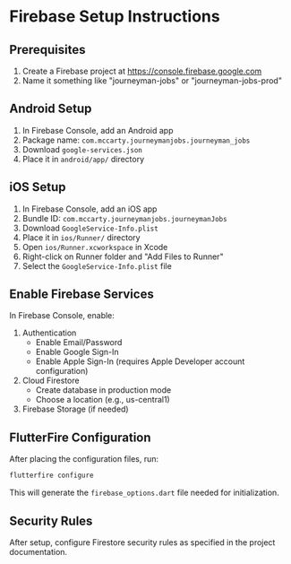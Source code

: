 # Firebase Setup Instructions

## Prerequisites

1. Create a Firebase project at <https://console.firebase.google.com>
2. Name it something like "journeyman-jobs" or "journeyman-jobs-prod"

## Android Setup

1. In Firebase Console, add an Android app
2. Package name: `com.mccarty.journeymanjobs.journeyman_jobs`
3. Download `google-services.json`
4. Place it in `android/app/` directory

## iOS Setup

1. In Firebase Console, add an iOS app
2. Bundle ID: `com.mccarty.journeymanjobs.journeymanJobs`
3. Download `GoogleService-Info.plist`
4. Place it in `ios/Runner/` directory
5. Open `ios/Runner.xcworkspace` in Xcode
6. Right-click on Runner folder and "Add Files to Runner"
7. Select the `GoogleService-Info.plist` file

## Enable Firebase Services

In Firebase Console, enable:

1. Authentication
   - Enable Email/Password
   - Enable Google Sign-In
   - Enable Apple Sign-In (requires Apple Developer account configuration)
2. Cloud Firestore
   - Create database in production mode
   - Choose a location (e.g., us-central1)
3. Firebase Storage (if needed)

## FlutterFire Configuration

After placing the configuration files, run:

```bash
flutterfire configure
```

This will generate the `firebase_options.dart` file needed for initialization.

## Security Rules

After setup, configure Firestore security rules as specified in the project documentation.
